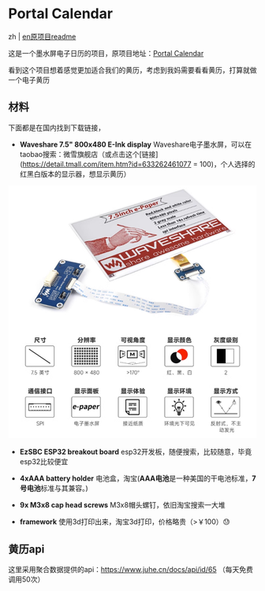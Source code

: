 #  Portal Calendar

zh | [en原项目readme](https://github.com/eleveyuan/portal_calendar/blob/master/README-en.md)

这是一个墨水屏电子日历的项目，原项目地址：[Portal Calendar](https://github.com/wuspy/portal_calendar)

看到这个项目想着感觉更加适合我们的黄历，考虑到我妈需要看看黄历，打算就做一个电子黄历

## 材料

下面都是在国内找到下载链接，
- **Waveshare 7.5" 800x480 E-Ink display** Waveshare电子墨水屏，可以在taobao搜索：微雪旗舰店（或点击这个[链接](https://detail.tmall.com/item.htm?id=633262461077 = 100)，个人选择的红黑白版本的显示器，想显示黄历）

![](./images/display-zh.jpg)

- **EzSBC ESP32 breakout board** esp32开发板，随便搜索，比较随意，毕竟esp32比较便宜


- **4xAAA battery holder** 电池盒，淘宝(**AAA电池**是一种美国的干电池标准，**7号电池**标准与其兼容。)

- **9x M3x8 cap head screws** M3x8帽头螺钉，依旧淘宝搜索一大堆

- **framework** 使用3d打印出来，淘宝3d打印，价格略贵（>￥100）😓


## 黄历api

这里采用聚合数据提供的api：https://www.juhe.cn/docs/api/id/65 （每天免费调用50次）
